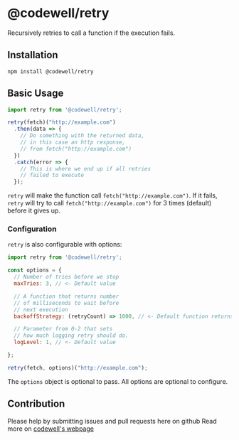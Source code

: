 # @codewell/retry

Recursively retries to call a function if the execution fails.

## Installation

```
npm install @codewell/retry
```

## Basic Usage

```JavaScript
import retry from '@codewell/retry';

retry(fetch)("http://example.com")
  .then(data => {
    // Do something with the returned data,
    // in this case an http response,
    // from fetch("http://example.com")
  })
  .catch(error => {
    // This is where we end up if all retries
    // failed to execute
  });
```

`retry` will make the function call `fetch("http://example.com")`. If it fails, `retry` will try to call `fetch("http://example.com")` for 3 times (default) before it gives up.

### Configuration

`retry` is also configurable with options:

```JavaScript
import retry from '@codewell/retry';

const options = {
  // Number of tries before we stop
  maxTries: 3, // <- Default value

  // A function that returns number
  // of milliseconds to wait before
  // next execution
  backoffStrategy: (retryCount) => 1000, // <- Default function returns (1s)

  // Parameter from 0-2 that sets
  // how much logging retry should do.
  logLevel: 1, // <- Default value

};

retry(fetch, options)("http://example.com");
```

The `options` object is optional to pass. All options are optional to configure.

## Contribution

Please help by submitting issues and pull requests here on github
Read more on [codewell's webpage](https://codewell.github.io/contribution)
